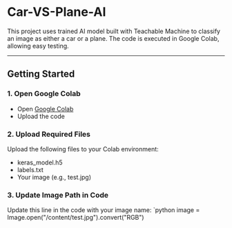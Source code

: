 # Car-VS-Plane-AI

This project uses trained AI model built with Teachable Machine to classify an image as either a car or a plane. The code is executed in Google Colab, allowing easy testing.

---

##  Getting Started

### 1.  Open Google Colab
- Open [Google Colab](https://colab.research.google.com)
- Upload the code
  
### 2. Upload Required Files
Upload the following files to your Colab environment:
- keras_model.h5
- labels.txt
- Your image (e.g., test.jpg)

### 3. Update Image Path in Code
Update this line in the code with your image name:
`python
image = Image.open("/content/test.jpg").convert("RGB")
